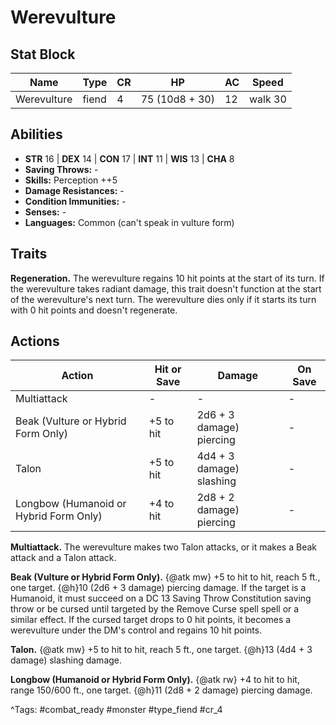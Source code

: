 # Werevulture

## Stat Block

| Name | Type | CR | HP | AC | Speed |
|------|------|----|----|----|-------|
| Werevulture | fiend | 4 | 75 (10d8 + 30) | 12 | walk 30 |

## Abilities

- **STR** 16 | **DEX** 14 | **CON** 17 | **INT** 11 | **WIS** 13 | **CHA** 8
- **Saving Throws:** -  
- **Skills:** Perception ++5  
- **Damage Resistances:** -  
- **Condition Immunities:** -  
- **Senses:** -  
- **Languages:** Common (can't speak in vulture form)

## Traits

**Regeneration.** The werevulture regains 10 hit points at the start of its turn. If the werevulture takes radiant damage, this trait doesn't function at the start of the werevulture's next turn. The werevulture dies only if it starts its turn with 0 hit points and doesn't regenerate.


## Actions

| Action | Hit or Save | Damage | On Save |
|--------|--------------|--------|----------|
| Multiattack | - | - | - |
| Beak (Vulture or Hybrid Form Only) | +5 to hit | 2d6 + 3 damage) piercing | - |
| Talon | +5 to hit | 4d4 + 3 damage) slashing | - |
| Longbow (Humanoid or Hybrid Form Only) | +4 to hit | 2d8 + 2 damage) piercing | - |

**Multiattack.** The werevulture makes two Talon attacks, or it makes a Beak attack and a Talon attack.

**Beak (Vulture or Hybrid Form Only).** {@atk mw} +5 to hit to hit, reach 5 ft., one target. {@h}10 (2d6 + 3 damage) piercing damage. If the target is a Humanoid, it must succeed on a DC 13 Saving Throw Constitution saving throw or be cursed until targeted by the Remove Curse spell spell or a similar effect. If the cursed target drops to 0 hit points, it becomes a werevulture under the DM's control and regains 10 hit points.

**Talon.** {@atk mw} +5 to hit to hit, reach 5 ft., one target. {@h}13 (4d4 + 3 damage) slashing damage.

**Longbow (Humanoid or Hybrid Form Only).** {@atk rw} +4 to hit to hit, range 150/600 ft., one target. {@h}11 (2d8 + 2 damage) piercing damage.


^Tags: #combat_ready #monster #type_fiend #cr_4